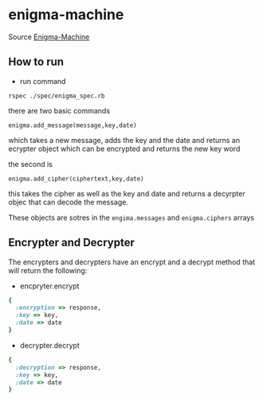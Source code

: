 # enigma-machine

Source [Enigma-Machine](https://backend.turing.edu/module1/projects/enigma/requirements)

## How to run

 - run command 
 ```
rspec ./spec/enigma_spec.rb
 ```

 there are two basic commands

 ```
 enigma.add_message(message,key,date)
 ```

 which takes a new message, adds the key and the date and returns an ecrypter object which can be encrypted and returns the new key word

 the second is
 ```
enigma.add_cipher(ciphertext,key,date)
 ```
 
this takes the cipher as well as the key and date and returns a decyrpter objec that can decode the message. 

These objects are sotres in the ```engima.messages``` and ```enigma.ciphers``` arrays

## Encrypter and Decrypter

The encrypters and decrypters have an encrypt and a decrypt method that will return the following:
 - encpryter.encrypt
```ruby
{
  :encryption => response,
  :key => key,
  :date => date
}
```

 - decrypter.decrypt
```ruby
{
  :decryption => response,
  :key => key,
  :date => date
}
```